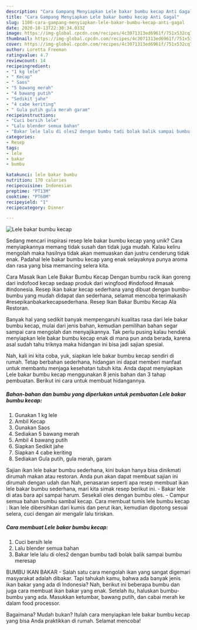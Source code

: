 ```yaml
---
description: "Cara Gampang Menyiapkan Lele bakar bumbu kecap Anti Gagal"
title: "Cara Gampang Menyiapkan Lele bakar bumbu kecap Anti Gagal"
slug: 1100-cara-gampang-menyiapkan-lele-bakar-bumbu-kecap-anti-gagal
date: 2020-10-13T22:30:34.033Z
image: https://img-global.cpcdn.com/recipes/4c3071313ed6961f/751x532cq70/lele-bakar-bumbu-kecap-foto-resep-utama.jpg
thumbnail: https://img-global.cpcdn.com/recipes/4c3071313ed6961f/751x532cq70/lele-bakar-bumbu-kecap-foto-resep-utama.jpg
cover: https://img-global.cpcdn.com/recipes/4c3071313ed6961f/751x532cq70/lele-bakar-bumbu-kecap-foto-resep-utama.jpg
author: Loretta Freeman
ratingvalue: 4.7
reviewcount: 14
recipeingredient:
- "1 kg lele"
- " Kecap"
- " Saos"
- "5 bawang merah"
- "4 bawang putih"
- "Sedikit jahe"
- "4 cabe keriting"
- " Gula putih gula merah garam"
recipeinstructions:
- "Cuci bersih lele"
- "Lalu blender semua bahan"
- "Bakar lele lalu di oles2 dengan bumbu tadi bolak balik sampai bumbu meresap"
categories:
- Resep
tags:
- lele
- bakar
- bumbu

katakunci: lele bakar bumbu 
nutrition: 170 calories
recipecuisine: Indonesian
preptime: "PT13M"
cooktime: "PT60M"
recipeyield: "1"
recipecategory: Dinner

---
```



![Lele bakar bumbu kecap](https://img-global.cpcdn.com/recipes/4c3071313ed6961f/751x532cq70/lele-bakar-bumbu-kecap-foto-resep-utama.jpg)

Sedang mencari inspirasi resep lele bakar bumbu kecap yang unik? Cara menyiapkannya memang tidak susah dan tidak juga mudah. Kalau keliru mengolah maka hasilnya tidak akan memuaskan dan justru cenderung tidak enak. Padahal lele bakar bumbu kecap yang enak selayaknya punya aroma dan rasa yang bisa memancing selera kita.

Cara Masak Ikan Lele Bakar Bumbu Kecap Dengan bumbu racik ikan goreng dari indofood kecap sedaap produk dari wingfood #indofood #masak #indonesia. Resep ikan bakar kecap sederhana yang dibuat dengan bumbu-bumbu yang mudah didapat dan sederhana, selamat mencoba terimakasih #resepikanbakarkecapsederhana. Resep Ikan Bakar Bumbu Kecap Ala Restoran.

Banyak hal yang sedikit banyak mempengaruhi kualitas rasa dari lele bakar bumbu kecap, mulai dari jenis bahan, kemudian pemilihan bahan segar sampai cara mengolah dan menyajikannya. Tak perlu pusing kalau hendak menyiapkan lele bakar bumbu kecap enak di mana pun anda berada, karena asal sudah tahu triknya maka hidangan ini bisa jadi sajian spesial.


Nah, kali ini kita coba, yuk, siapkan lele bakar bumbu kecap sendiri di rumah. Tetap berbahan sederhana, hidangan ini dapat memberi manfaat untuk membantu menjaga kesehatan tubuh kita. Anda dapat menyiapkan Lele bakar bumbu kecap menggunakan 8 jenis bahan dan 3 tahap pembuatan. Berikut ini cara untuk membuat hidangannya.

<!--inarticleads1-->

##### Bahan-bahan dan bumbu yang diperlukan untuk pembuatan Lele bakar bumbu kecap:

1. Gunakan 1 kg lele
1. Ambil  Kecap
1. Gunakan  Saos
1. Sediakan 5 bawang merah
1. Ambil 4 bawang putih
1. Siapkan Sedikit jahe
1. Siapkan 4 cabe keriting
1. Sediakan  Gula putih, gula merah, garam


Sajian ikan lele bakar bumbu sederhana, kini bukan hanya bisa dinikmati dirumah makan atau restoran. Anda pun akan dapat membuat sajian ini dirumah dengan udah dan Nah, penasaran seperti apa resep membuat ikan lele bakar bumbu sederhana, mari kita simak resep berikut ini. - Bakar lele di atas bara api sampai harum. Sesekali oles dengan bumbu oles. - Campur semua bahan bumbu sambal kecap. Cara membuat tumis lele bumbu kecap : Ikan lele dibersihkan dari kumis dan perut ikan, kemudian dipotong sesuai selera, cuci dengan air mengalir lalu tiriskan. 

<!--inarticleads2-->

##### Cara membuat Lele bakar bumbu kecap:

1. Cuci bersih lele
1. Lalu blender semua bahan
1. Bakar lele lalu di oles2 dengan bumbu tadi bolak balik sampai bumbu meresap


BUMBU IKAN BAKAR - Salah satu cara mengolah ikan yang sangat digemari masyarakat adalah dibakar. Tapi tahukah kamu, bahwa ada banyak jenis ikan bakar yang ada di Indonesia? Nah, berikut ini beberapa bumbu dan juga cara membuat ikan bakar yang enak. Setelah itu, haluskan bumbu-bumbu yang ada. Masukkan ketumbar, bawang putih, dan cabai merah ke dalam food processor. 

Bagaimana? Mudah bukan? Itulah cara menyiapkan lele bakar bumbu kecap yang bisa Anda praktikkan di rumah. Selamat mencoba!
